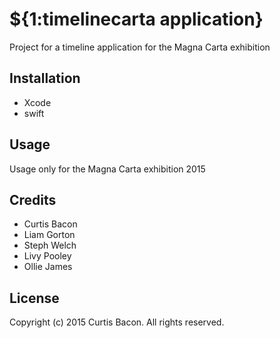 # ${1:timelinecarta application}

Project for a timeline application for the Magna Carta exhibition

## Installation

* Xcode
* swift

## Usage

Usage only for the Magna Carta exhibition 2015

## Credits

* Curtis Bacon
* Liam Gorton
* Steph Welch
* Livy Pooley
* Ollie James

## License

Copyright (c) 2015 Curtis Bacon. All rights reserved.
